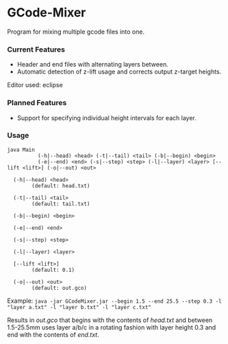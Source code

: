 GCode-Mixer
===========

Program for mixing multiple gcode files into one. 

### Current Features
 * Header and end files with alternating layers between.
 * Automatic detection of z-lift usage and corrects output z-target heights.

Editor used: eclipse

### Planned Features
 * Support for specifying individual height intervals for each layer.

### Usage
```
java Main
          (-h|--head) <head> (-t|--tail) <tail> (-b|--begin) <begin> 
          (-e|--end) <end> (-s|--step) <step> (-l|--layer) <layer> [--lift <lift>] (-o|--out) <out>

  (-h|--head) <head>
        (default: head.txt)

  (-t|--tail) <tail>
        (default: tail.txt)

  (-b|--begin) <begin>

  (-e|--end) <end>

  (-s|--step) <step>

  (-l|--layer) <layer>

  [--lift <lift>]
        (default: 0.1)

  (-o|--out) <out>
        (default: out.gco)
```

Example: `java -jar GCodeMixer.jar --begin 1.5 --end 25.5 --step 0.3 -l "layer a.txt" -l "layer b.txt" -l "layer c.txt"`

Results in *out.gco* that begins with the contents of *head.txt* and between 1.5-25.5mm uses layer a/b/c in a rotating fashion with layer height 0.3 and end with the contents of *end.txt*.

